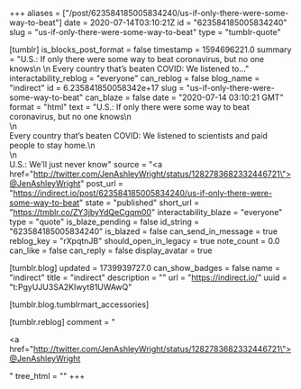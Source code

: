 +++
aliases = ["/post/623584185005834240/us-if-only-there-were-some-way-to-beat"]
date = 2020-07-14T03:10:21Z
id = "623584185005834240"
slug = "us-if-only-there-were-some-way-to-beat"
type = "tumblr-quote"

[tumblr]
is_blocks_post_format = false
timestamp = 1594696221.0
summary = "U.S.: If only there were some way to beat coronavirus, but no one knows\n \n Every country that’s beaten COVID: We listened to..."
interactability_reblog = "everyone"
can_reblog = false
blog_name = "indirect"
id = 6.235841850058342e+17
slug = "us-if-only-there-were-some-way-to-beat"
can_blaze = false
date = "2020-07-14 03:10:21 GMT"
format = "html"
text = "U.S.: If only there were some way to beat coronavirus, but no one knows\n<br/>\n<br/>Every country that&rsquo;s beaten COVID: We listened to scientists and paid people to stay home.\n<br/>\n<br/>U.S.: We&rsquo;ll just never know"
source = "<a href=\"http://twitter.com/JenAshleyWright/status/1282783682332446721\">@JenAshleyWright</a>"
post_url = "https://indirect.io/post/623584185005834240/us-if-only-there-were-some-way-to-beat"
state = "published"
short_url = "https://tmblr.co/ZY3jbyYdQeCgqm00"
interactability_blaze = "everyone"
type = "quote"
is_blaze_pending = false
id_string = "623584185005834240"
is_blazed = false
can_send_in_message = true
reblog_key = "rXpqtnJB"
should_open_in_legacy = true
note_count = 0.0
can_like = false
can_reply = false
display_avatar = true

[tumblr.blog]
updated = 1739939727.0
can_show_badges = false
name = "indirect"
title = "indirect"
description = ""
url = "https://indirect.io/"
uuid = "t:PgyUJU3SA2Klwyt81UWAwQ"

[tumblr.blog.tumblrmart_accessories]

[tumblr.reblog]
comment = "<p><a href=\"http://twitter.com/JenAshleyWright/status/1282783682332446721\">@JenAshleyWright</a></p>"
tree_html = ""
+++
